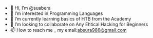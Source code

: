 - 👋 Hi, I’m @suabera
- 👀 I’m interested in Programming Languages
- 🌱 I’m currently learning basics of HTB from the Academy
- 💞️ I’m looking to collaborate on Any Ehtical Hacking for Beginners
- 📫 How to reach me _ my email:absura986@gmail.com

<!---
suabera/suabera is a ✨ special ✨ repository because its `README.md` (this file) appears on your GitHub profile.
You can click the Preview link to take a look at your changes.
--->
